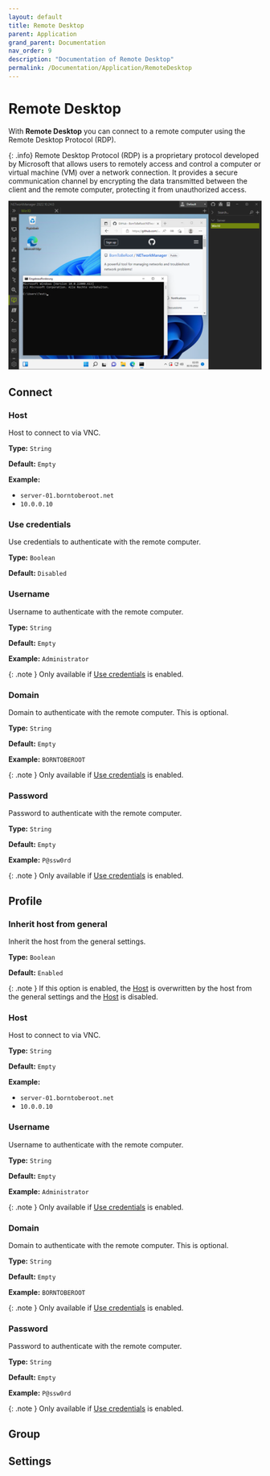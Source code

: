 ```yaml
---
layout: default
title: Remote Desktop
parent: Application
grand_parent: Documentation
nav_order: 9
description: "Documentation of Remote Desktop"
permalink: /Documentation/Application/RemoteDesktop
---
```


# Remote Desktop

With **Remote Desktop** you can connect to a remote computer using the Remote Desktop Protocol (RDP).

{: .info}
Remote Desktop Protocol (RDP) is a proprietary protocol developed by Microsoft that allows users to remotely access and control a computer or virtual machine (VM) over a network connection. It provides a secure communication channel by encrypting the data transmitted between the client and the remote computer, protecting it from unauthorized access.

![RemoteDesktop](09_RemoteDesktop.png)

## Connect

### Host

Host to connect to via VNC.

**Type:** `String`

**Default:** `Empty`

**Example:**

- `server-01.borntoberoot.net`
- `10.0.0.10`

### Use credentials

Use credentials to authenticate with the remote computer.

**Type:** `Boolean`

**Default:** `Disabled`

### Username

Username to authenticate with the remote computer.

**Type:** `String`

**Default:** `Empty`

**Example:** `Administrator`

{: .note }
Only available if [Use credentials](#use-credentials) is enabled.

### Domain

Domain to authenticate with the remote computer. This is optional.

**Type:** `String`

**Default:** `Empty`

**Example:** `BORNTOBEROOT`

{: .note }
Only available if [Use credentials](#use-credentials) is enabled.

### Password

Password to authenticate with the remote computer.

**Type:** `String`

**Default:** `Empty`

**Example:** `P@ssw0rd`

{: .note }
Only available if [Use credentials](#use-credentials) is enabled.

## Profile

### Inherit host from general

Inherit the host from the general settings.

**Type:** `Boolean`

**Default:** `Enabled`

{: .note }
If this option is enabled, the [Host](#host-1) is overwritten by the host from the general settings and the [Host](#host-1) is disabled.

### Host

Host to connect to via VNC.

**Type:** `String`

**Default:** `Empty`

**Example:**

- `server-01.borntoberoot.net`
- `10.0.0.10`

### Username

Username to authenticate with the remote computer.

**Type:** `String`

**Default:** `Empty`

**Example:** `Administrator`

{: .note }
Only available if [Use credentials](#use-credentials-1) is enabled.

### Domain

Domain to authenticate with the remote computer. This is optional.

**Type:** `String`

**Default:** `Empty`

**Example:** `BORNTOBEROOT`

{: .note }
Only available if [Use credentials](#use-credentials-1) is enabled.

### Password

Password to authenticate with the remote computer.

**Type:** `String`

**Default:** `Empty`

**Example:** `P@ssw0rd`

{: .note }
Only available if [Use credentials](#use-credentials-1) is enabled.

## Group

## Settings
